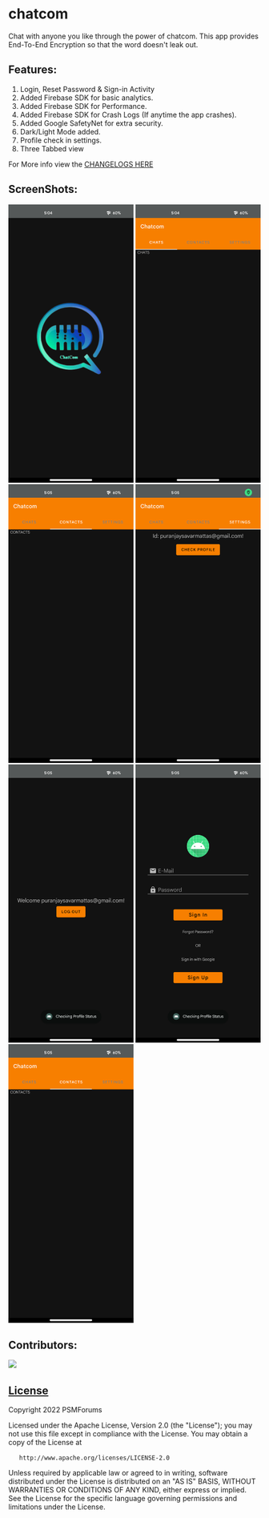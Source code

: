 # chatcom
Chat with anyone you like through the power of chatcom.
This app provides End-To-End Encryption so that the word doesn't leak out.

## Features:
1. Login, Reset Password & Sign-in Activity
2. Added Firebase SDK for basic analytics.
3. Added Firebase SDK for Performance.
4. Added Firebase SDK for Crash Logs (If anytime the app crashes).
5. Added Google SafetyNet for extra security.
6. Dark/Light Mode added.
7. Profile check in settings.
8. Three Tabbed view

For More info view the [CHANGELOGS HERE](https://github.com/psavarmattas/chatcom/blob/main/CHANGELOG.MD)

## ScreenShots:

<img width="250"  src="https://github.com/psavarmattas/chatcom/blob/main/screenshots/SplashScreenSS.png">
<img width="250" src="https://github.com/psavarmattas/chatcom/blob/main/screenshots/ChatScreenSS.png"> <img width="250"  src="https://github.com/psavarmattas/chatcom/blob/main/screenshots/ContactsScreenSS.png"> <img width="250"  src="https://github.com/psavarmattas/chatcom/blob/main/screenshots/SettingsScreenSS.png">
<img width="250"  src="https://github.com/psavarmattas/chatcom/blob/main/screenshots/ProfileScreenSS.png"> <img width="250"  src="https://github.com/psavarmattas/chatcom/blob/main/screenshots/LoginScreenSS.png"> <img width="250"  src="https://github.com/psavarmattas/chatcom/blob/main/screenshots/ContactsScreenSS.png">

## Contributors:

<a href="https://github.com/psavarmattas/chatcom/graphs/contributors">
  <img src="https://contrib.rocks/image?repo=psavarmattas/chatcom" />
</a>

## [License](https://github.com/psavarmattas/chatcom/blob/main/LICENSE.MD)

Copyright 2022 PSMForums

Licensed under the Apache License, Version 2.0 (the "License");
you may not use this file except in compliance with the License.
You may obtain a copy of the License at

       http://www.apache.org/licenses/LICENSE-2.0

Unless required by applicable law or agreed to in writing, software
distributed under the License is distributed on an "AS IS" BASIS,
WITHOUT WARRANTIES OR CONDITIONS OF ANY KIND, either express or implied.
See the License for the specific language governing permissions and
limitations under the License.
